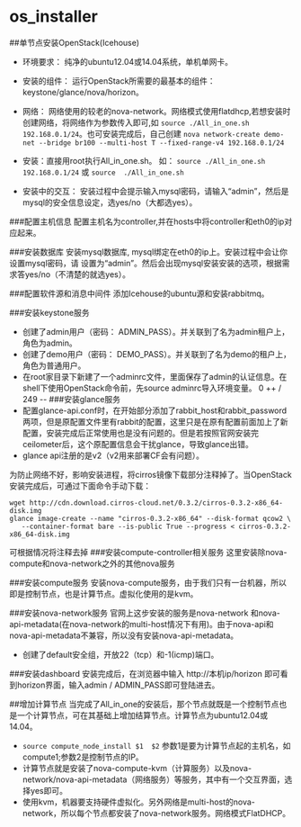os_installer
============

##单节点安装OpenStack(Icehouse)

- 环境要求： 纯净的ubuntu12.04或14.04系统，单机单网卡。
- 安装的组件： 运行OpenStack所需要的最基本的组件：keystone/glance/nova/horizon。
- 网络： 网络使用的较老的nova-network。网络模式使用flatdhcp,若想安装时创建网络，将网络作为参数传入即可,如 `source ./All_in_one.sh 192.168.0.1/24`。也可安装完成后，自己创建
`nova network-create demo-net --bridge br100 --multi-host T --fixed-range-v4 192.168.0.1/24`

- 安装：直接用root执行All_in_one.sh。  如： `source ./All_in_one.sh 192.168.0.1/24` 或 `source  ./All_in_one.sh`
- 安装中的交互： 安装过程中会提示输入mysql密码，请输入“admin”，然后是mysql的安全信息设定，选yes/no（大都选yes）。

###配置主机信息
配置主机名为controller,并在hosts中将controller和eth0的ip对应起来。

###安装数据库
安装mysql数据库, mysql绑定在eth0的ip上。安装过程中会让你设置mysql密码，请
设置为“admin”。然后会出现mysql安装安装的选项，根据需求答yes/no（不清楚的就选yes）。

###配置软件源和消息中间件
添加Icehouse的ubuntu源和安装rabbitmq。

###安装keystone服务

- 创建了admin用户（密码： ADMIN_PASS）。并关联到了名为admin租户上，角色为admin。
- 创建了demo用户（密码： DEMO_PASS）。并关联到了名为demo的租户上，角色为普通用户。
- 在root家目录下新建了一个adminrc文件，里面保存了admin的认证信息。在shell下使用OpenStack命令前，先source  adminrc导入环境变量。
0 ++ / 249 --
###安装glance服务
- 配置glance-api.conf时，在开始部分添加了rabbit_host和rabbit_password两项，但是原配置文件里有rabbit的配置，这里只是在原有配置前面加上了新配置，安装完成后正常使用也是没有问题的。但是若按照官网安装完ceilometer后，这个原配置信息会干扰glance，导致glance出错。
- glance api注册的是v2（v2用来部署CF会有问题）。

为防止网络不好，影响安装进程，将cirros镜像下载部分注释掉了。当OpenStack安装完成后，可通过下面命令手动下载：
```
wget http://cdn.download.cirros-cloud.net/0.3.2/cirros-0.3.2-x86_64-disk.img
glance image-create --name "cirros-0.3.2-x86_64" --disk-format qcow2 \
   --container-format bare --is-public True --progress < cirros-0.3.2-x86_64-disk.img
```
可根据情况将注释去掉
###安装compute-controller相关服务
这里安装除nova-compute和nova-network之外的其他nova服务


###安装compute服务
安装nova-compute服务，由于我们只有一台机器，所以即是控制节点，也是计算节点。虚拟化使用的是kvm。

###安装nova-network服务
官网上这步安装的服务是nova-network 和nova-api-metadata(在nova-network的multi-host情况下有用)。由于nova-api和nova-api-metadata不兼容，所以没有安装nova-api-metadata。
- 创建了default安全组，开放22（tcp）和-1(icmp)端口。

###安装dashboard
安装完成后，在浏览器中输入 http://本机ip/horizon  即可看到horizon界面，输入admin / ADMIN_PASS即可登陆进去。

##增加计算节点
当完成了All_in_one的安装后，那个节点就既是一个控制节点也是一个计算节点，可在其基础上增加结算节点。计算节点为ubuntu12.04或14.04。
- `source compute_node_install $1  $2` 参数1是要为计算节点起的主机名，如compute1;参数2是控制节点的IP。
- 计算节点就是安装了nova-compute-kvm（计算服务）以及nova-network/nova-api-metadata（网络服务）等服务，其中有一个交互界面，选择yes即可。
- 使用kvm，机器要支持硬件虚拟化。另外网络是multi-host的nova-network，所以每个节点都安装了nova-network服务。网络模式FlatDHCP。





